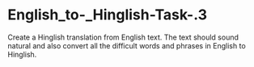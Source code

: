 # English_to-_Hinglish-Task-.3
Create a Hinglish translation from English text. The text should sound natural and also convert all the difficult words and phrases in English to Hinglish.

